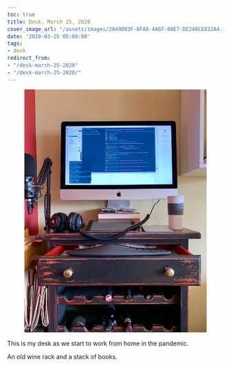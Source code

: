 ```yaml
---
toc: true
title: Desk, March 25, 2020
cover_image_url: "/assets/images/2849D93F-8FA0-4A6F-80E7-DE240CE832A4.jpeg"
date: '2020-03-25 05:00:00'
tags:
- desk
redirect_from:
- "/desk-march-25-2020"
- "/desk-march-25-2020/"
---
```


<figure class="kg-card kg-image-card"><img src="/assets/images/2849D93F-8FA0-4A6F-80E7-DE240CE832A4.jpeg" /></figure>

This is my desk as we start to work from home in the pandemic.

An old wine rack and a stack of books.

